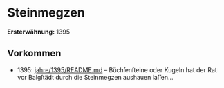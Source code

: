 # Steinmegzen

**Ersterwähnung:** 1395

## Vorkommen
- 1395: [jahre/1395/README.md](../jahre/1395/README.md) – Büchſenſteine oder Kugeln hat der Rat vor Balgſtädt
durch die Steinmegzen aushauen laſſen...
